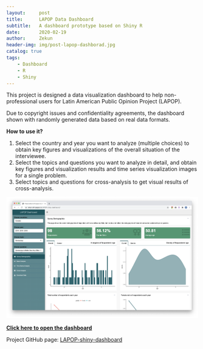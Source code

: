 ```yaml
---
layout:     post
title:      LAPOP Data Dashboard
subtitle:   A dashboard prototype based on Shiny R
date:       2020-02-19
author:     Zekun
header-img: img/post-lapop-dashborad.jpg
catalog: true
tags:
    - Dashboard
    - R
    - Shiny
---
```


This project is designed a data visualization dashboard to help non-professional users for Latin American Public Opinion Project (LAPOP).

Due to copyright issues and confidentiality agreements, the dashboard shown with randomly generated data based on real data formats.

**How to use it?**

1. Select the country and year you want to analyze (multiple choices) to obtain key figures and visualizations of the overall situation of the interviewee.
2. Select the topics and questions you want to analyze in detail, and obtain key figures and visualization results and time series visualization images for a single problem.
3. Select topics and questions for cross-analysis to get visual results of cross-analysis.

![demo-home.png](https://github.com/waittim/waittim.github.io/raw/master/img/lapop-dashboard.png)

**[Click here to open the dashboard](https://zekun.shinyapps.io/LAPOP-shiny-dashboard/)**

Project GitHub page: [LAPOP-shiny-dashboard](https://github.com/waittim/LAPOP-shiny-dashboard)
